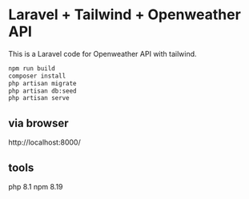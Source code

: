 # Laravel + Tailwind + Openweather API

This is a Laravel code for Openweather API with tailwind.

```bash
npm run build
composer install
php artisan migrate
php artisan db:seed 
php artisan serve
```

## via browser

http://localhost:8000/

## tools
php 8.1
npm 8.19

